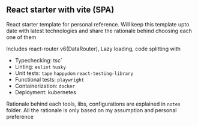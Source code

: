 ## React starter with vite (SPA)
React starter template for personal reference. Will keep this template upto date with 
latest technologies and share the rationale behind choosing each one of them

Includes react-router v6(DataRouter), Lazy loading, code splitting with
- Typechecking:   tsc`
- Linting: `eslint` `husky`
- Unit tests: `tape` `happydom` `react-testing-library`
- Functional tests: `playwright`
- Containerization: `docker`
- Deployment: kubernetes


Rationale behind each tools, libs, configurations are explained in `notes` folder. 
All the rationale is only based on my assumption and personal preference



